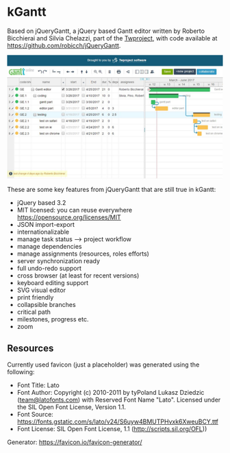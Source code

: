 kGantt
======

Based on jQueryGantt, a jQuery based Gantt editor written by Roberto Bicchierai and Silvia Chelazzi, part of the
[Twproject](https://twproject.com), with code available at https://github.com/robicch/jQueryGantt.

<img src="twproject_original_gantt_screenshot.jpg" alt="Twproject jQuery Gantt Original Screenshot">

These are some key features from jQueryGantt that are still true in kGantt:

* jQuery based 3.2
* MIT licensed: you can reuse everywhere https://opensource.org/licenses/MIT
* JSON import-export
* internationalizable
* manage task status –> project workflow
* manage dependencies
* manage assignments (resources, roles efforts)
* server synchronization ready
* full undo-redo support
* cross browser (at least for recent versions)
* keyboard editing support
* SVG visual editor
* print friendly
* collapsible branches
* critical path
* milestones, progress etc.
* zoom

## Resources

Currently used favicon (just a placeholder) was generated using the following:

- Font Title: Lato
- Font Author: Copyright (c) 2010-2011 by tyPoland Lukasz Dziedzic (team@latofonts.com) with Reserved Font Name "Lato". Licensed under the SIL Open Font License, Version 1.1.
- Font Source: https://fonts.gstatic.com/s/lato/v24/S6uyw4BMUTPHvxk6XweuBCY.ttf
- Font License: SIL Open Font License, 1.1 (http://scripts.sil.org/OFL))

Generator: https://favicon.io/favicon-generator/